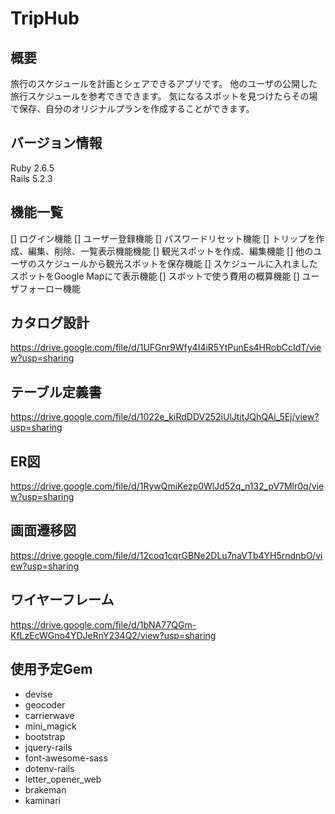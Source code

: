 # TripHub
## 概要
旅行のスケジュールを計画とシェアできるアプリです。
他のユーザの公開した旅行スケジュールを参考できできます。
気になるスポットを見つけたらその場で保存、自分のオリジナルプランを作成することができます。

## バージョン情報
Ruby 2.6.5  
Rails 5.2.3

## 機能一覧
[] ログイン機能
[] ユーザー登録機能
[] パスワードリセット機能
[] トリップを作成、編集、削除、一覧表示機能機能
[] 観光スポットを作成、編集機能
[] 他のユーザのスケジュールから観光スポットを保存機能
[] スケジュールに入れましたスポットをGoogle Mapにて表示機能
[] スポットで使う費用の概算機能
[] ユーザフォーロー機能

## カタログ設計
https://drive.google.com/file/d/1UFGnr9Wfy4I4iR5YtPunEs4HRobCcIdT/view?usp=sharing

## テーブル定義書
https://drive.google.com/file/d/1022e_kiRdDDV252iUlJtitJQhQAi_5Ej/view?usp=sharing

## ER図
https://drive.google.com/file/d/1RywQmiKezp0WlJd52q_n132_pV7Mlr0q/view?usp=sharing

## 画面遷移図
https://drive.google.com/file/d/12coq1cqrGBNe2DLu7naVTb4YH5rndnbO/view?usp=sharing

## ワイヤーフレーム
https://drive.google.com/file/d/1bNA77QGm-KfLzEcWGno4YDJeRnY234Q2/view?usp=sharing

## 使用予定Gem
- devise
- geocoder
- carrierwave
- mini_magick
- bootstrap
- jquery-rails
- font-awesome-sass
- dotenv-rails
- letter_opener_web
- brakeman
- kaminari